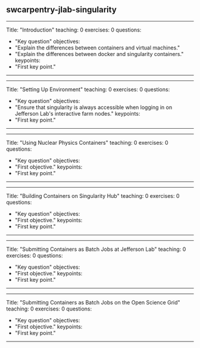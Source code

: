 ## swcarpentry-jlab-singularity

---
Title: "Introduction"
teaching: 0
exercises: 0
questions:
- "Key question"
objectives:
- "Explain the differences between containers and virtual machines."
- "Explain the differences between docker and singularity containers."
keypoints:
- "First key point."
---

---
Title: "Setting Up Environment"
teaching: 0
exercises: 0
questions:
- "Key question"
objectives:
- "Ensure that singularity is always accessible when logging in on Jefferson Lab's interactive farm nodes."
keypoints:
- "First key point."
---

---
Title: "Using Nuclear Physics Containers"
teaching: 0
exercises: 0
questions:
- "Key question"
objectives:
- "First objective."
keypoints:
- "First key point."
---

---
Title: "Building Containers on Singularity Hub"
teaching: 0
exercises: 0
questions:
- "Key question"
objectives:
- "First objective."
keypoints:
- "First key point."
---

---
Title: "Submitting Containers as Batch Jobs at Jefferson Lab"
teaching: 0
exercises: 0
questions:
- "Key question"
objectives:
- "First objective."
keypoints:
- "First key point."
---

---
Title: "Submitting Containers as Batch Jobs on the Open Science Grid"
teaching: 0
exercises: 0
questions:
- "Key question"
objectives:
- "First objective."
keypoints:
- "First key point."
---
